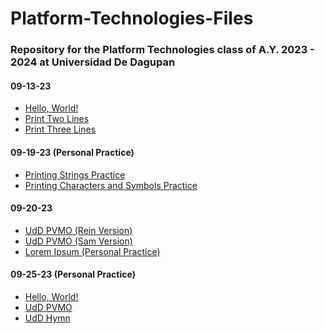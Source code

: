 # Platform-Technologies-Files

### Repository for the Platform Technologies class of A.Y. 2023 - 2024 at Universidad De Dagupan

#### 09-13-23

- [Hello, World!](09-13-23/HelloWorld/)
- [Print Two Lines](09-13-23/PrintTwoLines/)
- [Print Three Lines](09-13-23/PrintThreeLines/)

#### 09-19-23 (Personal Practice)
- [Printing Strings Practice](09-19-23/PrintString/)
- [Printing Characters and Symbols Practice](09-19-23/PrintCharacter/)

#### 09-20-23
- [UdD PVMO (Rein Version)](09-20-23/UdD_PVMO_(Rein)/)
- [UdD PVMO (Sam Version)](09-20-23/UdD_PVMO_(Sam)/)
- [Lorem Ipsum (Personal Practice)](09-20-23/Lorem_Ipsum_(Personal_Practice)/)

#### 09-25-23 (Personal Practice)
- [Hello, World!](09-25-23/HelloWorld/)
- [UdD PVMO](09-25-23/PVMO/)
- [UdD Hymn](09-25-23/UniversityHymn/)